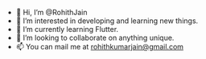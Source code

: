 - 👋 Hi, I’m @RohithJain
- 👀 I’m interested in developing and learning new things.
- 🌱 I’m currently learning Flutter.
- 💞️ I’m looking to collaborate on anything unique.
- 📫 You can mail me at rohithkumarjain@gmail.com

<!---
RohithJain/RohithJain is a ✨ special ✨ repository because its `README.md` (this file) appears on your GitHub profile.
You can click the Preview link to take a look at your changes.
--->
